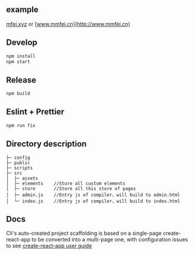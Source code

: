 ## example

[mfei.xyz](http://mfei.xyz) or [www.mmfei.cn](http://www.mmfei.cn)

## Develop

```bash
npm install
npm start
```

## Release

```bash
npm build
```

## Eslint + Prettier

```bash
npm run fix
```

## Directory description

```
├─ config
├─ public
├─ scripts
├─ src
│  ├─ assets
│  ├─ elements    //Store all custom elements
│  ├─ store       //Store all this store of pages
│  ├─ admin.js    //Entry js of compiler，will build to admin.html
│  └─ index.js    //Entry js of compiler，will build to index.html
```

## Docs

Cli's auto-created project scaffolding is based on a single-page create-react-app to be converted into a multi-page one, with configuration issues to see [create-react-app user guide](https://github.com/facebook/create-react-app/blob/master/packages/react-scripts/template/README.md)
